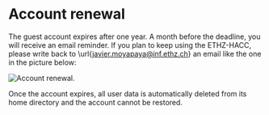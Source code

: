 # Account renewal

The guest account expires after one year. A month before the deadline, you will receive an email reminder. If you plan to keep using the ETHZ-HACC, please write back to \url{javier.moyapaya@inf.ethz.ch} an email like the one in the picture below:

![Account renewal.](./account-renewal.png "Account renewal.")

Once the account expires, all user data is automatically deleted from its home directory and the account cannot be restored.

